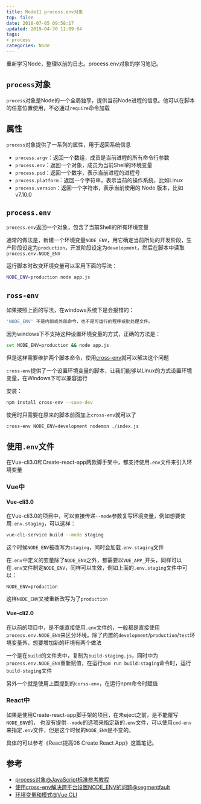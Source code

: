```yaml
---
title: Node11 process.env对象
top: false
date: 2018-07-05 09:58:17
updated: 2019-04-30 11:09:04
tags:
- process
categories: Node
---
```


重新学习Node，整理以前的日志。process.env对象的学习笔记。

<!-- more -->

## `process`对象

`process`对象是Node的一个全局独享，提供当前Node进程的信息。他可以在脚本的任意位置使用，不必通过`require`命令加载

## 属性

`process`对象提供了一系列的属性，用于返回系统信息

- `process.argv`：返回一个数组，成员是当前进程的所有命令行参数
- `process.env`：返回一个对象，成员为当前Shell的环境变量
- `process.pid`：返回一个数字，表示当前进程的进程号
- `process.platform`：返回一个字符串，表示当前的操作系统，比如Linux
- `process.version`：返回一个字符串，表示当前使用的 Node 版本，比如v7.10.0

## `process.env`

`process.env`返回一个对象，包含了当前Shell的所有环境变量

通常的做法是，新建一个环境变量`NODE_ENV`，用它确定当前所处的开发阶段，生产阶段设定为`production`，开发阶段设定为`development`，然后在脚本中读取`process.env.NODE_ENV`

运行脚本时改变环境变量可以采用下面的写法：

```BASH
NODE_ENV=production node app.js
```
## `ross-env`

如果按照上面的写法，在windows系统下是会报错的：

```BASH
'NODE_ENV' 不是内部或外部命令，也不是可运行的程序或批处理文件。
```

因为windows下不支持这种设置环境变量的方式，正确的方法是：

```BASH
set NODE_ENV=production && node app.js
```
但是这样需要维护两个脚本命令，使用[cross-env](https://www.npmjs.com/package/cross-env)就可以解决这个问题

`cross-env`提供了一个设置环境变量的脚本，让我们能够以Linux的方式设置环境变量，在Windows下可以兼容运行

安装：

```BASH
npm install cross-env --save-dev
```

使用时只需要在原来的脚本前面加上`cross-env`就可以了

```BASH
cross-env NODE_ENV=development nodemon ./index.js 
```

## 使用`.env`文件

在Vue-cli3.0和Create-react-app两款脚手架中，都支持使用`.env`文件来引入环境变量

### Vue中

#### Vue-cli3.0

在Vue-cli3.0的项目中，可以直接传递`--mode`参数复写环境变量，例如想要使用`.env.staging`，可以这样：

```BASH
vue-cli-service build --mode staging
```

这个时候`NODE_ENV`被改写为`staging`，同时会加载`.env.staging`文件

在`.env`中定义的变量除了`NODE_ENV`之外，都需要以`VUE_APP_`开头，同样可以在`.env`文件制定`NODE_ENV`，同样可以生效，例如上面的`.env.staging`文件中可以：

```
NODE_ENV=production
```
这样`NODE_ENV`又被重新改写为了`production`

#### Vue-cli2.0

在以前的项目中，是不能直接使用`.env`文件的，一般都是直接使用`process.env.NODE_ENV`来区分环境。除了内置的`development`/`production`/`test`环境变量外，想要增加新的环境有两个做法

一个是在`build`的文件夹中，复制为`build-staging.js`，同时中为`process.env.NODE_ENV`重新赋值，在运行`npm run build:staging`命令时，运行`build-staging`文件

另外一个就是使用上面提到的`corss-env`，在运行npm命令时赋值

### React中

如果是使用Create-react-app脚手架的项目，在未eject之前，是不能覆写`NODE_ENV`的， 也没有提供`--mode`的选项来指定新的`.env`文件，可以使用`cmd-env`来指定`.env`文件，但是这个时候的`NODE_ENV`是不变的。

具体的可以参考《React提高08 Create React App》这篇笔记。


## 参考

- [process对象@JavaScript标准参考教程](http://javascript.ruanyifeng.com/nodejs/process.html#)
- [使用cross-env解决跨平台设置NODE_ENV的问题@segmentfault](https://segmentfault.com/a/1190000005811347)
- [环境变量和模式@Vue CLI](https://cli.vuejs.org/zh/guide/mode-and-env.html#%E6%A8%A1%E5%BC%8F)
